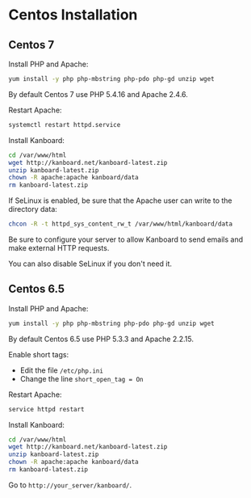 Centos Installation
===================

Centos 7
--------

Install PHP and Apache:

```bash
yum install -y php php-mbstring php-pdo php-gd unzip wget
```

By default Centos 7 use PHP 5.4.16 and Apache 2.4.6.

Restart Apache:

```bash
systemctl restart httpd.service
```

Install Kanboard:

```bash
cd /var/www/html
wget http://kanboard.net/kanboard-latest.zip
unzip kanboard-latest.zip
chown -R apache:apache kanboard/data
rm kanboard-latest.zip
```

If SeLinux is enabled, be sure that the Apache user can write to the directory data:

```bash
chcon -R -t httpd_sys_content_rw_t /var/www/html/kanboard/data
```

Be sure to configure your server to allow Kanboard to send emails and make external HTTP requests.

You can also disable SeLinux if you don't need it.

Centos 6.5
----------

Install PHP and Apache:

```bash
yum install -y php php-mbstring php-pdo php-gd unzip wget
```

By default Centos 6.5 use PHP 5.3.3 and Apache 2.2.15.

Enable short tags:

- Edit the file `/etc/php.ini`
- Change the line `short_open_tag = On`

Restart Apache:

```bash
service httpd restart
```

Install Kanboard:

```bash
cd /var/www/html
wget http://kanboard.net/kanboard-latest.zip
unzip kanboard-latest.zip
chown -R apache:apache kanboard/data
rm kanboard-latest.zip
```

Go to `http://your_server/kanboard/`.